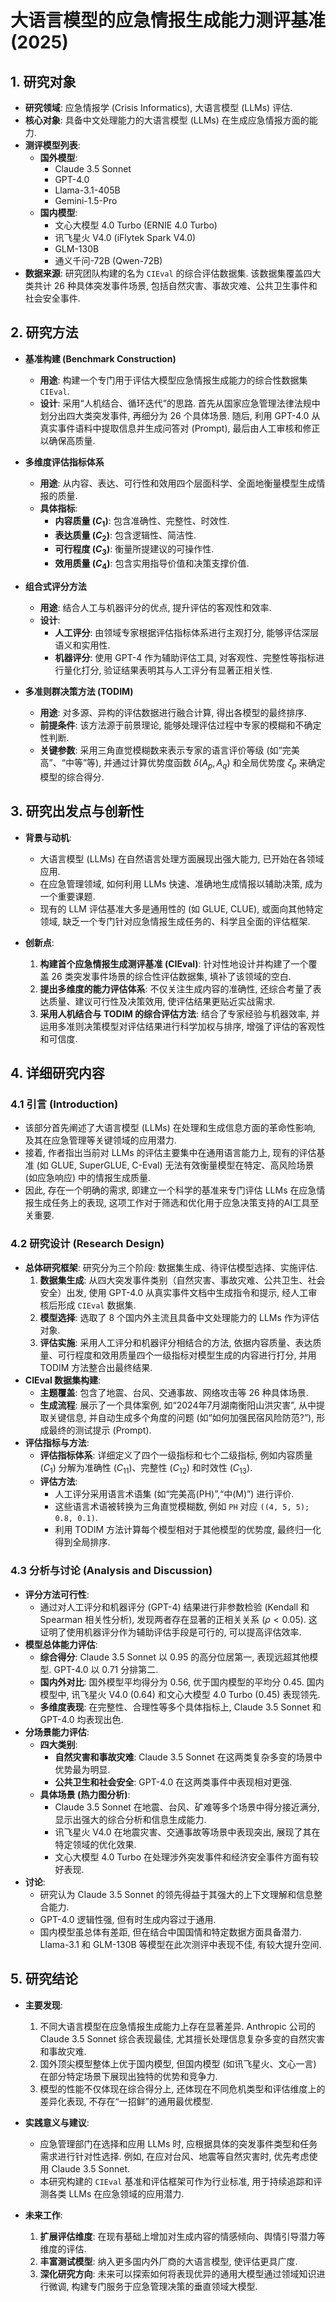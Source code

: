  # 大语言模型的应急情报生成能力测评基准 (2025)

## 1. 研究对象

-   **研究领域**: 应急情报学 (Crisis Informatics), 大语言模型 (LLMs) 评估.
-   **核心对象**: 具备中文处理能力的大语言模型 (LLMs) 在生成应急情报方面的能力.
-   **测评模型列表**:
    -   **国外模型**:
        -   Claude 3.5 Sonnet
        -   GPT-4.0
        -   Llama-3.1-405B
        -   Gemini-1.5-Pro
    -   **国内模型**:
        -   文心大模型 4.0 Turbo (ERNIE 4.0 Turbo)
        -   讯飞星火 V4.0 (iFlytek Spark V4.0)
        -   GLM-130B
        -   通义千问-72B (Qwen-72B)
-   **数据来源**: 研究团队构建的名为 `CIEval` 的综合评估数据集. 该数据集覆盖四大类共计 26 种具体突发事件场景, 包括自然灾害、事故灾难、公共卫生事件和社会安全事件.

## 2. 研究方法

-   **基准构建 (Benchmark Construction)**
    -   **用途**: 构建一个专门用于评估大模型应急情报生成能力的综合性数据集 `CIEval`.
    -   **设计**: 采用“人机结合、循环迭代”的思路. 首先从国家应急管理法律法规中划分出四大类突发事件, 再细分为 26 个具体场景. 随后, 利用 GPT-4.0 从真实事件语料中提取信息并生成问答对 (Prompt), 最后由人工审核和修正以确保高质量.

-   **多维度评估指标体系**
    -   **用途**: 从内容、表达、可行性和效用四个层面科学、全面地衡量模型生成情报的质量.
    -   **具体指标**:
        -   **内容质量 ($C_1$)**: 包含准确性、完整性、时效性.
        -   **表达质量 ($C_2$)**: 包含逻辑性、简洁性.
        -   **可行程度 ($C_3$)**: 衡量所提建议的可操作性.
        -   **效用质量 ($C_4$)**: 包含实用指导价值和决策支撑价值.

-   **组合式评分方法**
    -   **用途**: 结合人工与机器评分的优点, 提升评估的客观性和效率.
    -   **设计**:
        -   **人工评分**: 由领域专家根据评估指标体系进行主观打分, 能够评估深层语义和实用性.
        -   **机器评分**: 使用 GPT-4 作为辅助评估工具, 对客观性、完整性等指标进行量化打分, 验证结果表明其与人工评分有显著正相关性.

-   **多准则群决策方法 (TODIM)**
    -   **用途**: 对多源、异构的评估数据进行融合计算, 得出各模型的最终排序.
    -   **前提条件**: 该方法源于前景理论, 能够处理评估过程中专家的模糊和不确定性判断.
    -   **关键参数**: 采用三角直觉模糊数来表示专家的语言评价等级 (如“完美高”、“中等”等), 并通过计算优势度函数 $\delta(A_p, A_q)$ 和全局优势度 $\zeta_p$ 来确定模型的综合得分.

## 3. 研究出发点与创新性

-   **背景与动机**:
    -   大语言模型 (LLMs) 在自然语言处理方面展现出强大能力, 已开始在各领域应用.
    -   在应急管理领域, 如何利用 LLMs 快速、准确地生成情报以辅助决策, 成为一个重要课题.
    -   现有的 LLM 评估基准大多是通用性的 (如 GLUE, CLUE), 或面向其他特定领域, 缺乏一个专门针对应急情报生成任务的、科学且全面的评估框架.

-   **创新点**:
    1.  **构建首个应急情报生成测评基准 (CIEval)**: 针对性地设计并构建了一个覆盖 26 类突发事件场景的综合性评估数据集, 填补了该领域的空白.
    2.  **提出多维度的能力评估体系**: 不仅关注生成内容的准确性, 还综合考量了表达质量、建议可行性及决策效用, 使评估结果更贴近实战需求.
    3.  **采用人机结合与 TODIM 的综合评估方法**: 结合了专家经验与机器效率, 并运用多准则决策模型对评估结果进行科学加权与排序, 增强了评估的客观性和可信度.

## 4. 详细研究内容

### 4.1 引言 (Introduction)

-   该部分首先阐述了大语言模型 (LLMs) 在处理和生成信息方面的革命性影响, 及其在应急管理等关键领域的应用潜力.
-   接着, 作者指出当前对 LLMs 的评估主要集中在通用语言能力上, 现有的评估基准 (如 GLUE, SuperGLUE, C-Eval) 无法有效衡量模型在特定、高风险场景 (如应急响应) 中的情报生成质量.
-   因此, 存在一个明确的需求, 即建立一个科学的基准来专门评估 LLMs 在应急情报生成任务上的表现, 这项工作对于筛选和优化用于应急决策支持的AI工具至关重要.

### 4.2 研究设计 (Research Design)

-   **总体研究框架**: 研究分为三个阶段: 数据集生成、待评估模型选择、实施评估.
    1.  **数据集生成**: 从四大突发事件类别（自然灾害、事故灾难、公共卫生、社会安全）出发, 使用 GPT-4.0 从真实事件文档中生成指令和提示, 经人工审核后形成 `CIEval` 数据集.
    2.  **模型选择**: 选取了 8 个国内外主流且具备中文处理能力的 LLMs 作为评估对象.
    3.  **评估实施**: 采用人工评分和机器评分相结合的方法, 依据内容质量、表达质量、可行程度和效用质量四个一级指标对模型生成的内容进行打分, 并用 TODIM 方法整合出最终结果.
-   **CIEval 数据集构建**:
    -   **主题覆盖**: 包含了地震、台风、交通事故、网络攻击等 26 种具体场景.
    -   **生成流程**: 展示了一个具体案例, 如“2024年7月湖南衡阳山洪灾害”, 从中提取关键信息, 并自动生成多个角度的问题 (如“如何加强民宿风险防范?”), 形成最终的测试提示 (Prompt).
-   **评估指标与方法**:
    -   **评估指标体系**: 详细定义了四个一级指标和七个二级指标, 例如内容质量 ($C_1$) 分解为准确性 ($C_{11}$)、完整性 ($C_{12}$) 和时效性 ($C_{13}$).
    -   **评估方法**:
        -   人工评分采用语言术语集 (如“完美高(PH)”,“中(M)”) 进行评价.
        -   这些语言术语被转换为三角直觉模糊数, 例如 `PH` 对应 `((4, 5, 5); 0.8, 0.1)`.
        -   利用 TODIM 方法计算每个模型相对于其他模型的优势度, 最终归一化得到全局排序.

### 4.3 分析与讨论 (Analysis and Discussion)

-   **评分方法可行性**:
    -   通过对人工评分和机器评分 (GPT-4) 结果进行非参数检验 (Kendall 和 Spearman 相关性分析), 发现两者存在显著的正相关关系 ($\rho < 0.05$). 这证明了使用机器评分作为辅助评估手段是可行的, 可以提高评估效率.
-   **模型总体能力评估**:
    -   **综合得分**: Claude 3.5 Sonnet 以 0.95 的高分位居第一, 表现远超其他模型. GPT-4.0 以 0.71 分排第二.
    -   **国内外对比**: 国外模型平均得分为 0.56, 优于国内模型的平均分 0.45. 国内模型中, 讯飞星火 V4.0 (0.64) 和文心大模型 4.0 Turbo (0.45) 表现领先.
    -   **多维度表现**: 在完整性、合理性等多个具体指标上, Claude 3.5 Sonnet 和 GPT-4.0 均表现出色.
-   **分场景能力评估**:
    -   **四大类别**:
        -   **自然灾害和事故灾难**: Claude 3.5 Sonnet 在这两类复杂多变的场景中优势最为明显.
        -   **公共卫生和社会安全**: GPT-4.0 在这两类事件中表现相对更强.
    -   **具体场景 (热力图分析)**:
        -   Claude 3.5 Sonnet 在地震、台风、矿难等多个场景中得分接近满分, 显示出强大的综合分析和信息生成能力.
        -   讯飞星火 V4.0 在地震灾害、交通事故等场景中表现突出, 展现了其在特定领域的优化效果.
        -   文心大模型 4.0 Turbo 在处理涉外突发事件和经济安全事件方面有较好表现.
-   **讨论**:
    -   研究认为 Claude 3.5 Sonnet 的领先得益于其强大的上下文理解和信息整合能力.
    -   GPT-4.0 逻辑性强, 但有时生成内容过于通用.
    -   国内模型虽总体有差距, 但在结合中国国情和特定数据方面具备潜力. Llama-3.1 和 GLM-130B 等模型在此次测评中表现不佳, 有较大提升空间.

## 5. 研究结论

-   **主要发现**:
    1.  不同大语言模型在应急情报生成能力上存在显著差异. Anthropic 公司的 Claude 3.5 Sonnet 综合表现最佳, 尤其擅长处理信息复杂多变的自然灾害和事故灾难.
    2.  国外顶尖模型整体上优于国内模型, 但国内模型 (如讯飞星火、文心一言) 在部分特定场景下展现出独特的优势和竞争力.
    3.  模型的性能不仅体现在综合得分上, 还体现在不同危机类型和评估维度上的差异化表现, 不存在“一招鲜”的通用最优模型.

-   **实践意义与建议**:
    -   应急管理部门在选择和应用 LLMs 时, 应根据具体的突发事件类型和任务需求进行针对性选择. 例如, 在应对台风、地震等自然灾害时, 优先考虑使用 Claude 3.5 Sonnet.
    -   本研究构建的 `CIEval` 基准和评估框架可作为行业标准, 用于持续追踪和评测各类 LLMs 在应急领域的应用潜力.

-   **未来工作**:
    1.  **扩展评估维度**: 在现有基础上增加对生成内容的情感倾向、舆情引导潜力等维度的评估.
    2.  **丰富测试模型**: 纳入更多国内外厂商的大语言模型, 使评估更具广度.
    3.  **深化研究方向**: 未来可以探索如何将表现优异的通用大模型通过领域知识进行微调, 构建专门服务于应急管理决策的垂直领域大模型.